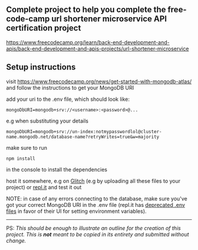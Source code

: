 ## Complete project to help you complete the free-code-camp url shortener microservice API certification project
https://www.freecodecamp.org/learn/back-end-development-and-apis/back-end-development-and-apis-projects/url-shortener-microservice

## Setup instructions
visit https://www.freecodecamp.org/news/get-started-with-mongodb-atlas/ and follow the instructions to get your MongoDB URI

add your uri to the .env file, which should look like:

```
mongoDbURI=mongodb+srv://<username>:<password>@...
```
e.g when substituting your details
```
mongoDbURI=mongodb+srv://un-index:notmypasswordlol@cluster-name.mongodb.net/database-name?retryWrites=true&w=majority
```
make sure to run 
```
npm install
``` 
in the console to install the dependencies 
  
host it somewhere, e.g on [Glitch](https://glitch.com) (e.g by uploading all these files to your project) or [repl.it](https://replit.com/~) and test it out

NOTE: in case of any errors connecting to the database, make sure you've got your correct MongoDB URI in the .env file  (repl.it has [deprecated .env files](https://docs.replit.com/archive/secret-keys) in favor of their UI for setting environment variables).

___
PS: _This should be enough to illustrate an outline for the creation of this project. This is **not** meant to be copied in its entirety and submitted without change._
